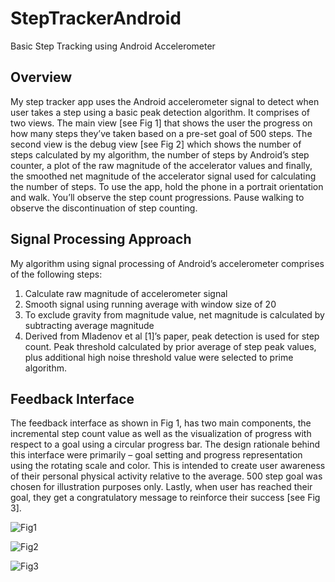 # StepTrackerAndroid
Basic Step Tracking using Android Accelerometer

## Overview
My step tracker app uses the Android accelerometer signal to detect when user takes a step using a basic peak detection algorithm. It comprises of two views. The main view [see Fig 1] that shows the user the progress on how many steps they’ve taken based on a pre-set goal of 500 steps. The second view is the debug view [see Fig 2] which shows the number of steps calculated by my algorithm, the number of steps by Android’s step counter, a plot of the raw magnitude of the accelerator values and finally, the smoothed net magnitude of the accelerator signal used for calculating the number of steps.
To use the app, hold the phone in a portrait orientation and walk. You’ll observe the step count progressions. Pause walking to observe the discontinuation of step counting. 

## Signal Processing Approach
My algorithm using signal processing of Android’s accelerometer comprises of the following steps:
1.	Calculate raw magnitude of accelerometer signal
2.	Smooth signal using running average with window size of 20
3.	To exclude gravity from magnitude value, net magnitude is calculated by subtracting average magnitude
4.	Derived from Mladenov et al [1]’s paper, peak detection is used for step count. Peak threshold calculated by prior average of step peak values, plus additional high noise threshold value were selected to prime algorithm.

## Feedback Interface
The feedback interface as shown in Fig 1, has two main components, the incremental step count value as well as the visualization of progress with respect to a goal using a circular progress bar.
The design rationale behind this interface were primarily – goal setting and progress representation using the rotating scale and color. This is intended to create user awareness of their personal physical activity relative to the average. 500 step goal was chosen for illustration purposes only. Lastly, when user has reached their goal, they get a congratulatory message to reinforce their success [see Fig 3].


![Fig1](https://github.com/isibord/StepTrackerAndroid/blob/master/blob/Fig1.PNG)

![Fig2](https://github.com/isibord/StepTrackerAndroid/blob/master/blob/Fig2.PNG)

![Fig3](https://github.com/isibord/StepTrackerAndroid/blob/master/blob/Fig3.PNG)

